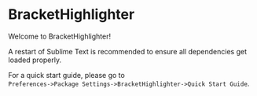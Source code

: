 # BracketHighlighter

Welcome to BracketHighlighter!

A restart of Sublime Text is recommended to ensure all dependencies get  
loaded properly.

For a quick start guide, please go to  
`Preferences->Package Settings->BracketHighlighter->Quick Start Guide`.
